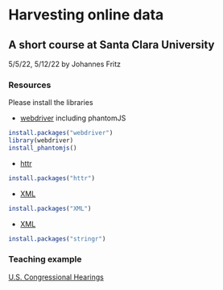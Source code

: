 # Harvesting online data
## A short course at Santa Clara University
5/5/22, 5/12/22 by Johannes Fritz

### Resources
Please install the libraries 
* [webdriver](https://github.com/rstudio/webdriver) including phantomJS
```R
install.packages("webdriver")
library(webdriver)
install_phantomjs()
```
* [httr](https://cran.rstudio.com/web/packages/httr/index.html)
```R
install.packages("httr")
```
* [XML](https://cran.r-project.org/web/packages/XML/index.html)
```R
install.packages("XML")
```
* [XML](https://cran.r-project.org/web/packages/stringr/index.html)
```R
install.packages("stringr")
```

### Teaching example
[U.S. Congressional Hearings](https://www.govinfo.gov/app/collection/chrg/)
